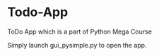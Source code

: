 # Todo-App
ToDo App which is a part of Python Mega Course

Simply launch gui_pysimple.py to open the app.
